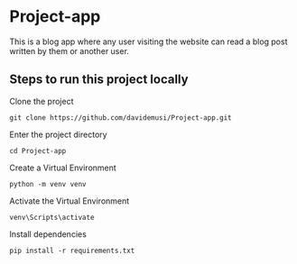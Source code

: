 # Project-app
This is a blog app where any user visiting the website can read a blog post written by them or another user.
## Steps to run this project locally

Clone the project

```
git clone https://github.com/davidemusi/Project-app.git
```

Enter the project directory

```
cd Project-app
```

Create a Virtual Environment

```
python -m venv venv
```

Activate the Virtual Environment

```
venv\Scripts\activate
```

Install dependencies

```
pip install -r requirements.txt
```

